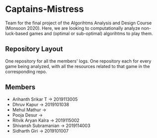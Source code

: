 # Captains-Mistress

Team for the final project of the Algorihtms Analysis and Design Course (Monsoon 2020).
Here, we are looking to computationally analyze non-luck-based games and (optimal or sub-optimal) algorihtms to play them.

## Repository Layout
One repository for all the members' logs. One repository each for every game being analyzed, with all the resources related to that game in the corresponding repo.

## Members
* Arihanth Srikar T → 2019113005
* Dhruv Kapur → 2019101038
* Mehul Mathur →
* Pooja Desur →
* Ritvik Aryan Kalra → 2019115002
* Shivansh Subramanian → 2019114003
* Sidharth Giri → 2019101007
